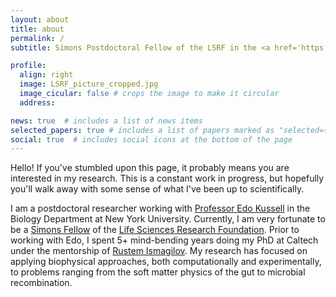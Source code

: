 ```yaml
---
layout: about
title: about
permalink: /
subtitle: Simons Postdoctoral Fellow of the LSRF in the <a href='https://www.kussellgroup.org/'>Kussell Group</a>

profile:
  align: right
  image: LSRF_picture_cropped.jpg
  image_cicular: false # crops the image to make it circular
  address: 

news: true  # includes a list of news items
selected_papers: true # includes a list of papers marked as "selected={true}"
social: true  # includes social icons at the bottom of the page
---
```


Hello! If you've stumbled upon this page, it probably means you are interested in my research. This is a constant work in progress, but hopefully you'll walk away with some sense of what I've been up to scientifically.

I am a postdoctoral researcher working with [Professor Edo Kussell](https://www.kussellgroup.org/) in the Biology Department at New York University. Currently, I am very fortunate to be a [Simons Fellow](https://www.simonsfoundation.org/life-sciences/simons-postdoctoral-fellowships-in-life-sciences/) of the [Life Sciences Research Foundation](http://www.lsrf.org/). Prior to working with Edo, I spent 5+ mind-bending years doing my PhD at Caltech under the mentorship of [Rustem Ismagilov](https://ismagilovlab.caltech.edu/). My research has focused on applying biophysical approaches, both computationally and experimentally, to problems ranging from the soft matter physics of the gut to microbial recombination.


